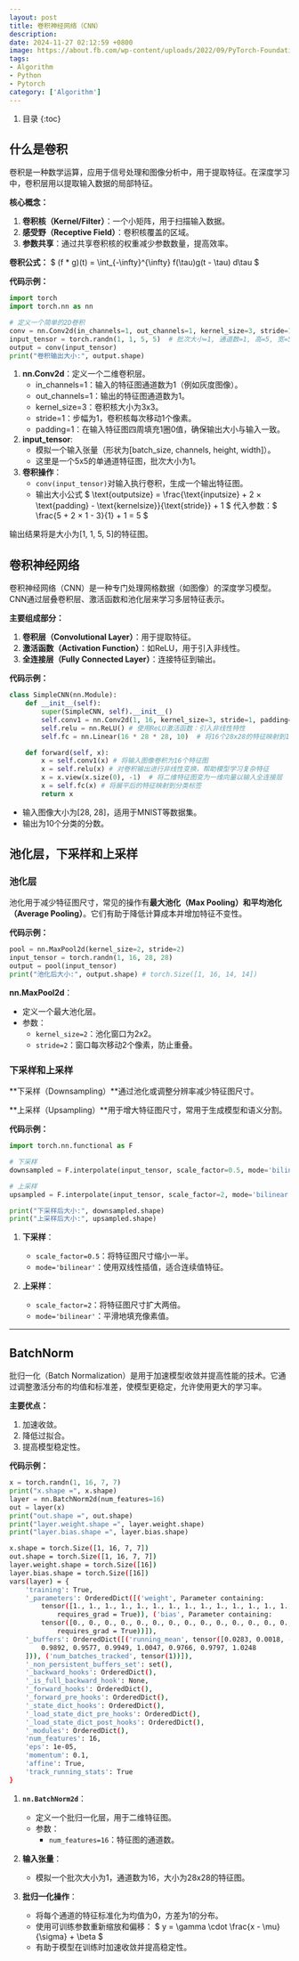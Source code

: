 ```yaml
---
layout: post
title: 卷积神经网络（CNN）
description:
date: 2024-11-27 02:12:59 +0800
image: https://about.fb.com/wp-content/uploads/2022/09/PyTorch-Foundation-Launch_Header.jpg
tags:
- Algorithm
- Python
- Pytorch
category: ['Algorithm']
---
```


1. 目录
{:toc}

## 什么是卷积

卷积是一种数学运算，应用于信号处理和图像分析中，用于提取特征。在深度学习中，卷积层用以提取输入数据的局部特征。

**核心概念：**
1. **卷积核（Kernel/Filter）**：一个小矩阵，用于扫描输入数据。
2. **感受野（Receptive Field）**：卷积核覆盖的区域。
3. **参数共享**：通过共享卷积核的权重减少参数数量，提高效率。

**卷积公式：**
$ (f * g)(t) = \int_{-\infty}^{\infty} f(\tau)g(t - \tau) d\tau $

**代码示例：**
```python
import torch
import torch.nn as nn

# 定义一个简单的2D卷积
conv = nn.Conv2d(in_channels=1, out_channels=1, kernel_size=3, stride=1, padding=1)
input_tensor = torch.randn(1, 1, 5, 5)  # 批次大小=1, 通道数=1, 高=5, 宽=5
output = conv(input_tensor)
print("卷积输出大小:", output.shape)
```

1. **nn.Conv2d**：定义一个二维卷积层。
    - in_channels=1：输入的特征图通道数为1（例如灰度图像）。
    - out_channels=1：输出的特征图通道数为1。
    - kernel_size=3：卷积核大小为3x3。
    - stride=1：步幅为1，卷积核每次移动1个像素。
    - padding=1：在输入特征图四周填充1圈0值，确保输出大小与输入一致。
2. **input_tensor**:
    - 模拟一个输入张量（形状为[batch_size, channels, height, width]）。
    - 这里是一个5x5的单通道特征图，批次大小为1。
3. **卷积操作**：
   - `conv(input_tensor)`对输入执行卷积，生成一个输出特征图。
   - 输出大小公式 $
   \text{outputsize} = \frac{\text{inputsize} + 2 × \text{padding} - \text{kernelsize}}{\text{stride}} + 1
   $
   代入参数：$
   \frac{5 + 2 × 1 - 3}{1} + 1 = 5
   $

输出结果将是大小为\[1, 1, 5, 5\]的特征图。


## 卷积神经网络

卷积神经网络（CNN）是一种专门处理网格数据（如图像）的深度学习模型。CNN通过层叠卷积层、激活函数和池化层来学习多层特征表示。

**主要组成部分：**
1. **卷积层（Convolutional Layer）**：用于提取特征。
2. **激活函数（Activation Function）**：如ReLU，用于引入非线性。
3. **全连接层（Fully Connected Layer）**：连接特征到输出。

**代码示例：**
```python
class SimpleCNN(nn.Module):
    def __init__(self):
        super(SimpleCNN, self).__init__()
        self.conv1 = nn.Conv2d(1, 16, kernel_size=3, stride=1, padding=1) # 卷积层：将输入从1个通道映射到16个通道。
        self.relu = nn.ReLU() # 使用ReLU激活函数：引入非线性特性
        self.fc = nn.Linear(16 * 28 * 28, 10)  # 将16个28x28的特征映射到10类

    def forward(self, x):
        x = self.conv1(x) # 将输入图像卷积为16个特征图
        x = self.relu(x) # 对卷积输出进行非线性变换，帮助模型学习复杂特征
        x = x.view(x.size(0), -1)  # 将二维特征图变为一维向量以输入全连接层
        x = self.fc(x) # 将展平后的特征映射到分类标签
        return x
```

- 输入图像大小为\[28, 28\]，适用于MNIST等数据集。
- 输出为10个分类的分数。



## 池化层，下采样和上采样

### 池化层

池化用于减少特征图尺寸，常见的操作有**最大池化（Max Pooling）**和**平均池化（Average Pooling）**。它们有助于降低计算成本并增加特征不变性。

**代码示例：**
```python
pool = nn.MaxPool2d(kernel_size=2, stride=2)
input_tensor = torch.randn(1, 16, 28, 28)
output = pool(input_tensor)
print("池化后大小:", output.shape) # torch.Size([1, 16, 14, 14])
```

**nn.MaxPool2d**：
- 定义一个最大池化层。
- 参数：
    - `kernel_size=2`：池化窗口为2x2。
    - `stride=2`：窗口每次移动2个像素，防止重叠。

### 下采样和上采样

**下采样（Downsampling）**通过池化或调整分辨率减少特征图尺寸。

**上采样（Upsampling）**用于增大特征图尺寸，常用于生成模型和语义分割。

**代码示例：**
```python
import torch.nn.functional as F

# 下采样
downsampled = F.interpolate(input_tensor, scale_factor=0.5, mode='bilinear')

# 上采样
upsampled = F.interpolate(input_tensor, scale_factor=2, mode='bilinear')

print("下采样后大小:", downsampled.shape)
print("上采样后大小:", upsampled.shape)
```

1. **下采样**：
   - `scale_factor=0.5`：将特征图尺寸缩小一半。
   - `mode='bilinear'`：使用双线性插值，适合连续值特征。

2. **上采样**：
   - `scale_factor=2`：将特征图尺寸扩大两倍。
   - `mode='bilinear'`：平滑地填充像素值。

---

## BatchNorm

批归一化（Batch Normalization）是用于加速模型收敛并提高性能的技术。它通过调整激活分布的均值和标准差，使模型更稳定，允许使用更大的学习率。

**主要优点：**
1. 加速收敛。
2. 降低过拟合。
3. 提高模型稳定性。

**代码示例：**
```python
x = torch.randn(1, 16, 7, 7)
print("x.shape =", x.shape)
layer = nn.BatchNorm2d(num_features=16)
out = layer(x)
print("out.shape =", out.shape)
print("layer.weight.shape =", layer.weight.shape)
print("layer.bias.shape =", layer.bias.shape)
```

```bash
x.shape = torch.Size([1, 16, 7, 7])
out.shape = torch.Size([1, 16, 7, 7])
layer.weight.shape = torch.Size([16])
layer.bias.shape = torch.Size([16])
vars(layer) = {
	'training': True,
	'_parameters': OrderedDict([('weight', Parameter containing:
		tensor([1., 1., 1., 1., 1., 1., 1., 1., 1., 1., 1., 1., 1., 1., 1., 1.],
			requires_grad = True)), ('bias', Parameter containing:
		tensor([0., 0., 0., 0., 0., 0., 0., 0., 0., 0., 0., 0., 0., 0., 0., 0.],
			requires_grad = True))]),
	'_buffers': OrderedDict([('running_mean', tensor([0.0283, 0.0018, -0.0207, -0.0116, -0.0092, -0.0127, 0.0054, -0.0146, -0.0152, -0.0171, -0.0153, 0.0133, 0.0122, -0.0066, 0.0116, 0.0064])), ('running_var', tensor([0.9926, 0.9942, 0.9708, 0.9982, 1.0170, 0.9690, 1.0005, 1.0011, 0.9939,
		0.9892, 0.9577, 0.9949, 1.0047, 0.9766, 0.9797, 1.0248
	])), ('num_batches_tracked', tensor(1))]),
	'_non_persistent_buffers_set': set(),
	'_backward_hooks': OrderedDict(),
	'_is_full_backward_hook': None,
	'_forward_hooks': OrderedDict(),
	'_forward_pre_hooks': OrderedDict(),
	'_state_dict_hooks': OrderedDict(),
	'_load_state_dict_pre_hooks': OrderedDict(),
	'_load_state_dict_post_hooks': OrderedDict(),
	'_modules': OrderedDict(),
	'num_features': 16,
	'eps': 1e-05,
	'momentum': 0.1,
	'affine': True,
	'track_running_stats': True
}
```

1. **`nn.BatchNorm2d`**：
   - 定义一个批归一化层，用于二维特征图。
   - 参数：
     - `num_features=16`：特征图的通道数。

2. **输入张量**：
   - 模拟一个批次大小为1，通道数为16，大小为28x28的特征图。

3. **批归一化操作**：
   - 将每个通道的特征标准化为均值为0，方差为1的分布。
   - 使用可训练参数重新缩放和偏移：
     $
     y = \gamma \cdot \frac{x - \mu}{\sigma} + \beta
     $
   - 有助于模型在训练时加速收敛并提高稳定性。